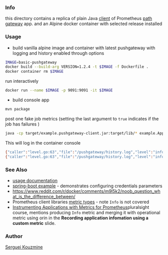 ### Info

this directory contains a replica of plain Java [client](https://github.com/shejoshi/pushgateway) of Prometheus [path gateway](https://github.com/prometheus/pushgateway) app.
and an Alpine docker container with selected release installed

### Usage

* build vanilla alpine image and container with latest pushgateway with logging and history enabled through options
```sh
IMAGE=basic-pushgateway
docker build --build-arg VERSION=1.2.4 -t $IMAGE -f Dockerfile .
docker container rm $IMAGE
```
run interactively
```sh
docker run --name $IMAGE -p 9091:9091 -it $IMAGE
```
* build console app

```sh
mvn package
```
post one fake job metrics (setting the last argument to `true` indicates if the job has failures )
```sh
java -cp target/example.pushgateway-client.jar:target/lib/* example.App false
```
This will log in the container console
```sh
{"caller":"level.go:63","file":"/pushgateway/history.log","level":"info","msg":"metrics persisted","ts":"2021-10-27T02:57:19.671Z"}
{"caller":"level.go:63","file":"/pushgateway/history.log","level":"info","msg":"metrics persisted","ts":"2021-10-27T02:58:03.371Z"}
```
### See Also

 * [usage documentation](https://prometheus.io/docs/instrumenting/pushing/)
 * [spring-boot example](https://github.com/ramesh-dev/prometheus-pushgateway-demo) - demonstrates configuring credentials parameters
 * https://www.reddit.com/r/docker/comments/m9l5k2/noob_question_what_is_the_difference_between/ 
 * Prometheus client libraries [metric types](https://prometheus.io/docs/concepts/metric_types/) - note `Info` is not covered
 * [Instrumenting Applications with Metrics for Prometheus]()pluralsight course, mentions  producing `Info` metric and merging it with operational metric using orin
in the __Recording application infomation using a custom metric__ slide.
### Author
[Serguei Kouzmine](kouzmine_serguei@yahoo.com)
